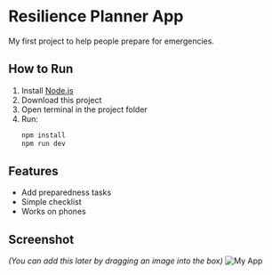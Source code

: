 # Resilience Planner App

My first project to help people prepare for emergencies.

## How to Run
1. Install [Node.js](https://nodejs.org)
2. Download this project
3. Open terminal in the project folder
4. Run:
   ```bash
   npm install
   npm run dev
   ```

## Features
- Add preparedness tasks
- Simple checklist
- Works on phones

## Screenshot
*(You can add this later by dragging an image into the box)*
![My App](./screenshot.png)
